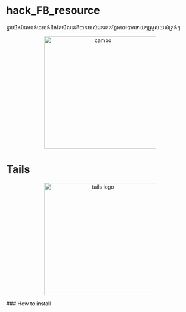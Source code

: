 # hack_FB_resource
គ្នាយើងដែលចង់ចេះចង់ដឹងតែមើលគេពិបាកយល់មករកកន្លែងនេះបានងាយៗស្រួលយល់ត្រង់ៗ
<p align="center"><img alt="cambo" src="https://github.com/justcallmemin8/hack_FB_resource/blob/main/tails_img/cambo.jpeg" width="300"></p>

# Tails
<p align="center"><img alt="tails logo" src="https://github.com/justcallmemin8/hack_FB_resource/blob/main/tails_img/231-2314839_tails-for-privacy-and-anonymity-tails-tor-png.png" width="300"></p>
### How to install
